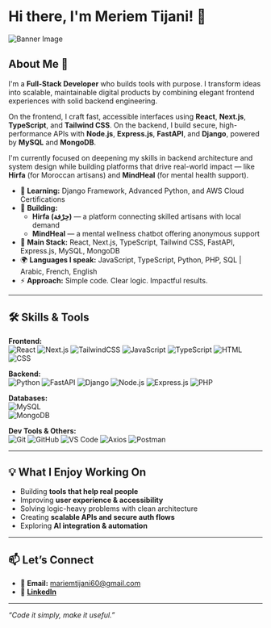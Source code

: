# Hi there, I'm Meriem Tijani! 👋

![Banner Image](./your-image-name.png)

## About Me 🚀

I'm a **Full-Stack Developer** who builds tools with purpose. I transform ideas into scalable, maintainable digital products by combining elegant frontend experiences with solid backend engineering.  

On the frontend, I craft fast, accessible interfaces using **React**, **Next.js**, **TypeScript**, and **Tailwind CSS**. On the backend, I build secure, high-performance APIs with **Node.js**, **Express.js**, **FastAPI**, and **Django**, powered by **MySQL** and **MongoDB**.

I'm currently focused on deepening my skills in backend architecture and system design while building platforms that drive real-world impact — like **Hirfa** (for Moroccan artisans) and **MindHeal** (for mental health support).

- 🌱 **Learning:** Django Framework, Advanced Python, and AWS Cloud Certifications  
- 🔭 **Building:**  
  - **Hirfa (حِرْفة)** — a platform connecting skilled artisans with local demand  
  - **MindHeal** — a mental wellness chatbot offering anonymous support  
- 🧩 **Main Stack:** React, Next.js, TypeScript, Tailwind CSS, FastAPI, Express.js, MySQL, MongoDB  
- 🌍 **Languages I speak:** JavaScript, TypeScript, Python, PHP, SQL | Arabic, French, English  
- ⚡ **Approach:** Simple code. Clear logic. Impactful results.

---

## 🛠️ Skills & Tools

**Frontend:**  
![React](https://img.shields.io/badge/-React-61DAFB?style=flat-square&logo=react&logoColor=black)
![Next.js](https://img.shields.io/badge/-Next.js-000000?style=flat-square&logo=next.js&logoColor=white)
![TailwindCSS](https://img.shields.io/badge/-TailwindCSS-06B6D4?style=flat-square&logo=tailwind-css&logoColor=white)
![JavaScript](https://img.shields.io/badge/-JavaScript-F7DF1E?style=flat-square&logo=javascript&logoColor=black)
![TypeScript](https://img.shields.io/badge/-TypeScript-3178C6?style=flat-square&logo=typescript&logoColor=white)
![HTML](https://img.shields.io/badge/-HTML-E34F26?style=flat-square&logo=html5&logoColor=white)
![CSS](https://img.shields.io/badge/-CSS-1572B6?style=flat-square&logo=css3&logoColor=white)

**Backend:**  
![Python](https://img.shields.io/badge/-Python-3776AB?style=flat-square&logo=python&logoColor=white)
![FastAPI](https://img.shields.io/badge/-FastAPI-009688?style=flat-square&logo=fastapi&logoColor=white)
![Django](https://img.shields.io/badge/-Django-092E20?style=flat-square&logo=django&logoColor=white)
![Node.js](https://img.shields.io/badge/-Node.js-339933?style=flat-square&logo=node.js&logoColor=white)
![Express.js](https://img.shields.io/badge/-Express.js-000000?style=flat-square&logo=express&logoColor=white)
![PHP](https://img.shields.io/badge/-PHP-777BB4?style=flat-square&logo=php&logoColor=white)

**Databases:**  
![MySQL](https://img.shields.io/badge/-MySQL-4479A1?style=flat-square&logo=mysql&logoColor=white)  
![MongoDB](https://img.shields.io/badge/-MongoDB-47A248?style=flat-square&logo=mongodb&logoColor=white)

**Dev Tools & Others:**  
![Git](https://img.shields.io/badge/-Git-F05032?style=flat-square&logo=git&logoColor=white)
![GitHub](https://img.shields.io/badge/-GitHub-181717?style=flat-square&logo=github&logoColor=white)
![VS Code](https://img.shields.io/badge/-VSCode-007ACC?style=flat-square&logo=visual-studio-code&logoColor=white)
![Axios](https://img.shields.io/badge/-Axios-5A29E4?style=flat-square&logo=axios&logoColor=white)
![Postman](https://img.shields.io/badge/-Postman-FF6C37?style=flat-square&logo=postman&logoColor=white)

---

## 💡 What I Enjoy Working On

- Building **tools that help real people**  
- Improving **user experience & accessibility**  
- Solving logic-heavy problems with clean architecture  
- Creating **scalable APIs and secure auth flows**  
- Exploring **AI integration & automation**

---

## 📫 Let’s Connect

- 📩 **Email:** mariemtijani60@gmail.com  
- 💼 **[LinkedIn](https://www.linkedin.com/in/meriem-tijani-21baa0203/)**  

---

_“Code it simply, make it useful.”_
